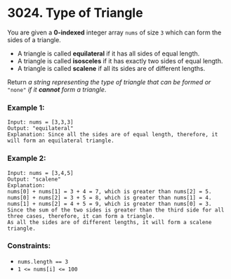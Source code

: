 # 3024. Type of Triangle

You are given a **0-indexed** integer array `nums` of size `3` which can form the sides of a triangle.

- A triangle is called **equilateral** if it has all sides of equal length.
- A triangle is called **isosceles** if it has exactly two sides of equal length.
- A triangle is called **scalene** if all its sides are of different lengths.

Return *a string representing the type of triangle that can be formed or* `"none"` *if it **cannot** form a triangle*.

### Example 1:

```text
Input: nums = [3,3,3]
Output: "equilateral"
Explanation: Since all the sides are of equal length, therefore, it will form an equilateral triangle.
```

### Example 2:

```text
Input: nums = [3,4,5]
Output: "scalene"
Explanation: 
nums[0] + nums[1] = 3 + 4 = 7, which is greater than nums[2] = 5.
nums[0] + nums[2] = 3 + 5 = 8, which is greater than nums[1] = 4.
nums[1] + nums[2] = 4 + 5 = 9, which is greater than nums[0] = 3. 
Since the sum of the two sides is greater than the third side for all three cases, therefore, it can form a triangle.
As all the sides are of different lengths, it will form a scalene triangle.
```

### Constraints:

- `nums.length == 3`
- `1 <= nums[i] <= 100`

